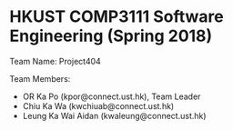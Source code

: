 # HKUST COMP3111 Software Engineering (Spring 2018)

Team Name: Project404

Team Members:

<ul>
<li>OR Ka Po (kpor@connect.ust.hk), Team Leader</li>
<li>Chiu Ka Wa (kwchiuab@connect.ust.hk)</li>
<li>Leung Ka Wai Aidan (kwaleung@connect.ust.hk)</li>
</ul>